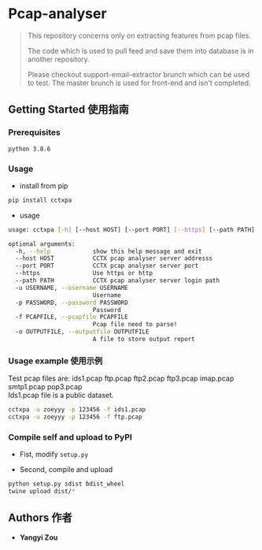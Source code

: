 # Pcap-analyser

> This repository concerns only on extracting features from pcap files.   
>
> The code which is used to pull feed and save them into database is in another repository.  
> 
> Please checkout support-email-extractor brunch which can be used to test. The master brunch is used for front-end and isn't completed.  


## Getting Started 使用指南
### Prerequisites
```
python 3.8.6
```

### Usage
- install from pip
```sh
pip install cctxpa
```

- usage
```sh
usage: cctxpa [-h] [--host HOST] [--port PORT] [--https] [--path PATH] -u USERNAME -p PASSWORD -f PCAPFILE [-o OUTPUTFILE]

optional arguments:
  -h, --help            show this help message and exit
  --host HOST           CCTX pcap analyser server addresss
  --port PORT           CCTX pcap analyser server port
  --https               Use https or http
  --path PATH           CCTX pcap analyser server login path
  -u USERNAME, --username USERNAME
                        Username
  -p PASSWORD, --password PASSWORD
                        Password
  -f PCAPFILE, --pcapfile PCAPFILE
                        Pcap file need to parse!
  -o OUTPUTFILE, --outputfile OUTPUTFILE
                        A file to store output report
```

### Usage example 使用示例
Test pcap files are:  ids1.pcap ftp.pcap ftp2.pcap ftp3.pcap imap.pcap smtp1.pcap pop3.pcap   
Ids1.pcap file is a public dataset.
```sh
cctxpa -u zoeyyy -p 123456 -f ids1.pcap
cctxpa -u zoeyyy -p 123456 -f ftp.pcap
```

### Compile self and upload to PyPI
- Fist, modify `setup.py` 

- Second, compile and upload

```sh
python setup.py sdist bdist_wheel
twine upload dist/*
```

## Authors 作者

* **Yangyi Zou**

